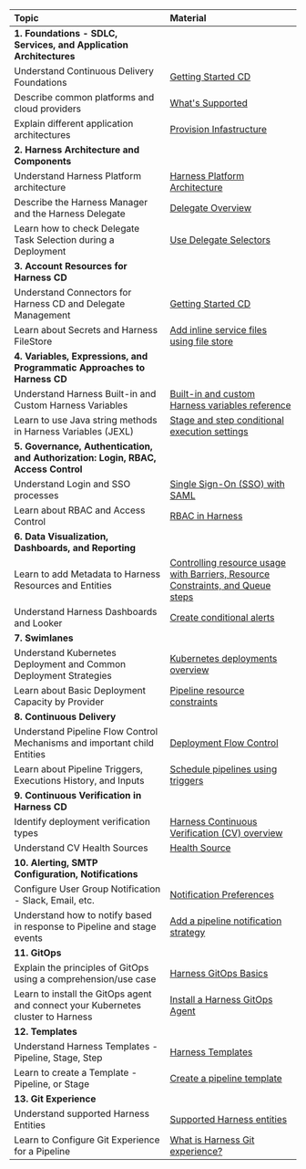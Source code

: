 | Topic | Material                                                                                                                                                              
| :------------------------------ | :------------------------------ |
|**1. Foundations - SDLC, Services, and Application Architectures**  | |
| Understand Continuous Delivery Foundations| [Getting Started CD](https://developer.harness.io/tutorials/cd-pipelines/)|
| Describe common platforms and cloud providers| [What's Supported](https://developer.harness.io/docs/continuous-delivery/cd-integrations) | 
| Explain different application architectures | [Provision Infastructure](https://developer.harness.io/docs/category/provision-infrastructure) |
| **2. Harness Architecture and Components** ||
| Understand Harness Platform architecture| [Harness Platform Architecture](https://developer.harness.io/docs/getting-started/harness-platform-architecture/)|
| Describe the Harness Manager and the Harness Delegate| [Delegate Overview](https://developer.harness.io/docs/platform/delegates/delegate-concepts/delegate-overview/) | 
| Learn how to check Delegate Task Selection during a Deployment | [Use Delegate Selectors](https://developer.harness.io/docs/platform/delegates/manage-delegates/select-delegates-with-selectors/) |
| **3.  Account Resources for Harness CD**||
| Understand Connectors for Harness CD and Delegate Management| [Getting Started CD](https://developer.harness.io/tutorials/cd-pipelines/)|
| Learn about Secrets and Harness FileStore| [Add inline service files using file store](https://developer.harness.io/docs/continuous-delivery/x-platform-cd-features/services/add-inline-manifests-using-file-store/) | 
| **4. Variables, Expressions, and Programmatic Approaches to Harness CD**                                                           ||
| Understand Harness Built-in and Custom Harness Variables| [Built-in and custom Harness variables reference](https://developer.harness.io/docs/platform/variables-and-expressions/harness-variables/)|
| Learn to use Java string methods in Harness Variables (JEXL)| [Stage and step conditional execution settings](https://developer.harness.io/docs/platform/pipelines/w_pipeline-steps-reference/step-skip-condition-settings/) | 
| **5. Governance, Authentication, and Authorization: Login, RBAC, Access Control**  ||
| Understand Login and SSO processes| [Single Sign-On (SSO) with SAML](https://developer.harness.io/docs/platform/authentication/single-sign-on-saml/)|
| Learn about RBAC and Access Control| [RBAC in Harness](https://developer.harness.io/docs/platform/role-based-access-control/rbac-in-harness)| 
| **6. Data Visualization, Dashboards, and Reporting**                                                                               ||
| Learn to add Metadata to Harness Resources and Entities| [Controlling resource usage with Barriers, Resource Constraints, and Queue steps](https://developer.harness.io/docs/continuous-delivery/x-platform-cd-features/cd-steps/flow-control/controlling-deployments-with-barriers-resource-constraints-and-queue-steps/)|
|Understand Harness Dashboards and Looker| [Create conditional alerts](https://developer.harness.io/docs/platform/dashboards/create-conditional-alerts/)| 
| **7. Swimlanes**                                                                                                                 ||
| Understand Kubernetes Deployment and Common Deployment Strategies| [Kubernetes deployments overview](https://developer.harness.io/docs/continuous-delivery/deploy-srv-diff-platforms/kubernetes/kubernetes-deployments-overview/)|
| Learn about Basic Deployment Capacity by Provider| [Pipeline resource constraints](https://developer.harness.io/docs/continuous-delivery/manage-deployments/deployment-resource-constraints/) | 
| **8. Continuous Delivery**                                                                                                         ||
| Understand Pipeline Flow Control Mechanisms and important child Entities| [Deployment Flow Control](https://developer.harness.io/docs/category/deployment-flow-control)|
| Learn about Pipeline Triggers, Executions History, and Inputs| [Schedule pipelines using triggers](https://developer.harness.io/docs/platform/triggers/schedule-pipelines-using-cron-triggers/) | 
| **9. Continuous Verification in Harness CD**  ||
| Identify deployment verification types| [Harness Continuous Verification (CV) overview](https://developer.harness.io/docs/continuous-delivery/verify/verify-deployments-with-the-verify-step/)|
| Understand CV Health Sources| [Health Source](https://developer.harness.io/docs/continuous-delivery/verify/verify-deployments-with-the-verify-step/#health-source)| 
| **10. Alerting, SMTP Configuration, Notifications**   ||
| Configure User Group Notification - Slack, Email, etc.| [Notification Preferences](https://developer.harness.io/docs/platform/role-based-access-control/add-user-groups#edit-notification-preferences)|
| Understand how to notify based in response to Pipeline and stage events| [Add a pipeline notification strategy](https://developer.harness.io/docs/continuous-delivery/x-platform-cd-features/cd-steps/notify-users-of-pipeline-events/)| 
| **11. GitOps**   ||
| Explain the principles of GitOps using a comprehension/use case| [Harness GitOps Basics](https://developer.harness.io/docs/continuous-delivery/gitops/harness-git-ops-basics)|
| Learn to install the GitOps agent and connect your Kubernetes cluster to Harness| [Install a Harness GitOps Agent](https://developer.harness.io/docs/continuous-delivery/gitops/install-a-harness-git-ops-agent)| 
| **12. Templates**                                                                                                                  ||
| Understand Harness Templates - Pipeline, Stage, Step| [Harness Templates](https://developer.harness.io/docs/platform/templates/use-a-template/)|
| Learn to create a Template - Pipeline, or Stage| [Create a pipeline template](https://developer.harness.io/docs/platform/Templates/create-pipeline-template)| 
| **13. Git Experience**                                                                                                              ||
| Understand supported Harness Entities | [Supported Harness entities](https://developer.harness.io/docs/platform/git-experience/git-experience-overview/#supported-harness-entities)|
| Learn to Configure Git Experience for a Pipeline | [What is Harness Git experience?](https://developer.harness.io/docs/platform/git-experience/git-experience-overview/#supported-harness-entities)|

